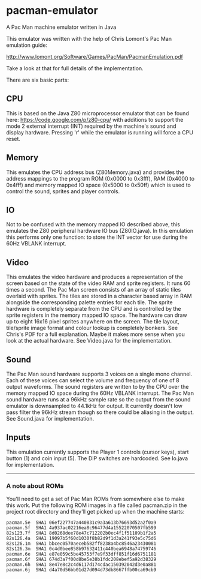 # pacman-emulator
A Pac Man machine emulator written in Java

This emulator was written with the help of Chris Lomont's Pac Man emulation guide:

http://www.lomont.org/Software/Games/PacMan/PacmanEmulation.pdf

Take a look at that for full details of the implementation.

There are six basic parts:

## CPU
This is based on the Java Z80 microprocessor emulator that can be found here: https://code.google.com/p/z80-cpu/ with additions to support the mode 2 external interrupt (INT) required by the machine's sound and display hardware. Pressing 'r' while the emulator is running will force a CPU reset.

## Memory
This emulates the CPU address bus (Z80Memory.java) and provides the address mappings to the program ROM (0x0000 to 0x3fff), RAM (0x4000 to 0x4fff) and memory mapped IO space (0x5000 to 0x50ff) which is used to control the sound, sprites and player controls.

## IO
Not to be confused with the memory mapped IO described above, this emulates the Z80 peripheral hardware IO bus (Z80IO.java). In this emulation this performs only one function: to store the INT vector for use during the 60Hz VBLANK interrupt. 

## Video
This emulates the video hardware and produces a representation of the screen based on the state of the video RAM and sprite registers. It runs 60 times a second. The Pac Man screen consists of an array of static tiles overlaid with sprites. The tiles are stored in a character based array in RAM alongside the corresponding palette entries for each tile. The sprite hardware is completely separate from the CPU and is controlled by the sprite registers in the memory mapped IO space. The hardware can draw up to eight 16x16 pixel sprites anywhere on the screen. The tile layout, tile/sprite image format and colour lookup is completely bonkers. See Chris's PDF for a full explanation. Maybe it makes more sense when you look at the actual hardware. See Video.java for the implementation.

## Sound
The Pac Man sound hardware supports 3 voices on a single mono channel. Each of these voices can select the volume and frequency of one of 8 output waveforms. The sound registers are written to by the CPU over the memory mapped IO space during the 60Hz VBLANK interrupt. The Pac Man sound hardware runs at a 96kHz sample rate so the output from the sound emulator is downsampled to 44.1kHz for output. It currently doesn't low pass filter the 96kHz stream though so there could be aliasing in the output. See Sound.java for implementation.

## Inputs
This emulation currently supports the Player 1 controls (cursor keys), start button (1) and coin input (5). The DIP switches are hardcoded. See Io.java for implementation.

---

### A note about ROMs
You'll need to get a set of Pac Man ROMs from somewhere else to make this work. Put the following ROM images in a file called pacman.zip in the project root directory and they'll get picked up when the machine starts:

    pacman.5e  SHA1 06ef227747a440831c9a3a613b76693d52a2f0a9
    pacman.5f  SHA1 4a937ac02216ea8c96477d4a15522070507fb599  
    82s123.7f  SHA1 8d0268dee78e47c712202b0ec4f1f51109b1f2a5  
    82s126.4a  SHA1 19097b5f60d1030f8b82d9f1d3a241f93e5c75d6  
    82s126.1m  SHA1 bbcec0570aeceb582ff8238a4bc8546a23430081  
    82s126.3m  SHA1 0c4d0bee858b97632411c440bea6948a74759746  
    pacman.6e  SHA1 e87e059c5be45753f7e9f33dff851f16d6751181  
    pacman.6f  SHA1 674d3a7f00d8be5e38b1fdc208ebef5a92d38329  
    pacman.6h  SHA1 8e47e8c2c4d6117d174cdac150392042d3e0a881  
    pacman.6j  SHA1 d4a70d56bb01d27d094d73db8667ffb00ca69cb9 



